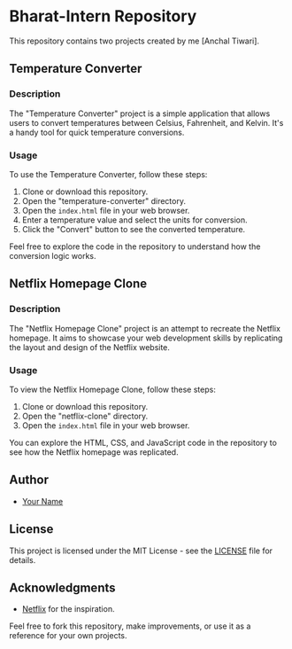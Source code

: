 
# Bharat-Intern Repository

This repository contains two projects created by me [Anchal Tiwari].

## Temperature Converter

### Description

The "Temperature Converter" project is a simple application that allows users to convert temperatures between Celsius, Fahrenheit, and Kelvin. It's a handy tool for quick temperature conversions.

### Usage

To use the Temperature Converter, follow these steps:

1. Clone or download this repository.
2. Open the "temperature-converter" directory.
3. Open the `index.html` file in your web browser.
4. Enter a temperature value and select the units for conversion.
5. Click the "Convert" button to see the converted temperature.

Feel free to explore the code in the repository to understand how the conversion logic works.

## Netflix Homepage Clone

### Description

The "Netflix Homepage Clone" project is an attempt to recreate the Netflix homepage. It aims to showcase your web development skills by replicating the layout and design of the Netflix website.

### Usage

To view the Netflix Homepage Clone, follow these steps:

1. Clone or download this repository.
2. Open the "netflix-clone" directory.
3. Open the `index.html` file in your web browser.

You can explore the HTML, CSS, and JavaScript code in the repository to see how the Netflix homepage was replicated.

## Author

- [Your Name](https://github.com/your-github-username)

## License

This project is licensed under the MIT License - see the [LICENSE](LICENSE) file for details.

## Acknowledgments

- [Netflix](https://www.netflix.com) for the inspiration.

Feel free to fork this repository, make improvements, or use it as a reference for your own projects.
